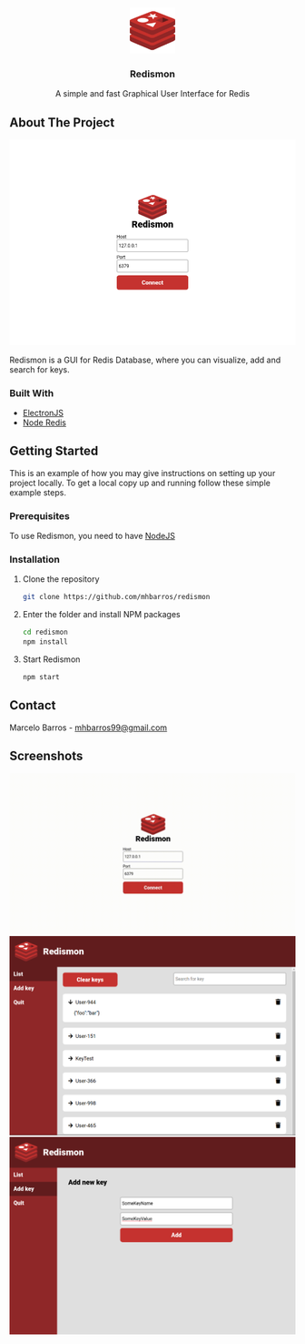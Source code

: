<br />
<p align="center">

  <a href="https://github.com/othneildrew/Best-README-Template">
    <img src="build/icon.png" alt="Logo" width="80" height="80">
  </a>

  <h3 align="center">Redismon</h3>

  <p align="center">
    A simple and fast Graphical User Interface for Redis
  </p>
  
</p>

## About The Project

<p align="center">
    <img src="build/redismon1.png" alt="Redismon" />
</p>

Redismon is a GUI for Redis Database, where you can visualize, add and search for keys.

### Built With

* [ElectronJS](https://www.electronjs.org/)
* [Node Redis](https://www.npmjs.com/package/redis)

<!-- GETTING STARTED -->
## Getting Started

This is an example of how you may give instructions on setting up your project locally.
To get a local copy up and running follow these simple example steps.

### Prerequisites

To use Redismon, you need to have <a href='https://nodejs.org/en/'>NodeJS</a>

### Installation

1. Clone the repository
   ```sh
   git clone https://github.com/mhbarros/redismon
   ```
3. Enter the folder and install NPM packages
   ```sh
   cd redismon
   npm install
   ```
4. Start Redismon
   ```sh
   npm start
   ```

<!-- CONTACT -->
## Contact

Marcelo Barros - mhbarros99@gmail.com

##  Screenshots
<img src="build/redismon.gif" alt="Redismon"/>
<img src="build/redismon2.png" alt="Redismon key list"/>
<img src="build/redismon3.png" alt="Redismon add new key"/>
